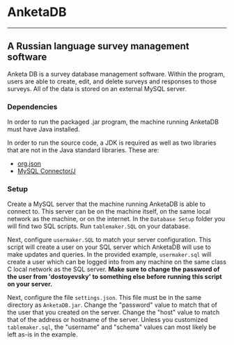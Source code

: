 AnketaDB<a name = "TOP"></a>
===================

- - - - 
## A Russian language survey management software ##

Anketa DB is a survey database management software. Within the program, users are able to create, edit, and delete surveys and responses to those surveys. All of the data is stored on an external MySQL server. 

### Dependencies
In order to run the packaged .jar program, the machine running AnketaDB must have Java installed. 

In order to run the source code, a JDK is required as well as two libraries that are not in the Java standard libraries. These are:
- [org.json](https://github.com/stleary/JSON-java)
- [MySQL Connector/J](https://dev.mysql.com/downloads/connector/j/)

### Setup
Create a MySQL server that the machine running AnketaDB is able to connect to. This server can be on the machine itself, on the same local network as the machine, or on the internet. In the `Database Setup` folder you will find two SQL scripts. Run `tablemaker.SQL` on your database.

Next, configure `usermaker.SQL` to match your server configuration. This script will create a user on your SQL server which AnketaDB will use to make updates and queries. In the provided example, `usermaker.sql` will create a user which can be logged into from any machine on the same class C local network as the SQL server. **Make sure to change the password of the user from 'dostoyevsky' to something else before running this script on your server.**

Next, configure the file `settings.json`. This file must be in the same directory as `AnketaDB.jar`. Change the "password" value to match that of the user that you created on the server. Change the "host" value to match that of the address or hostname of the server. Unless you customized `tablemaker.sql`, the "username" and "schema" values can most likely be left as-is in the example.
